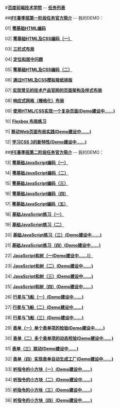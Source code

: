 ﻿#[**百度前端技术学院**](http://ife.baidu.com/) -- [**任务列表**](http://ife.baidu.com/task/all)

##[**IFE春季班第一阶段任务官方简介**](http://mp.weixin.qq.com/s?__biz=MzA4MjUyNjY3Nw==&mid=401956006&idx=1&sn=bbf72ea5c17894c3a5423d8b3bdb7d9a#rd)
-- 我的DEMO：

01| [**零基础HTML编码**](http://yijianc.github.io/IFE-dataV/task_1_1_1.html)

02| [**零基础HTML及CSS编码（一）**](http://yijianc.github.io/IFE-dataV/task_1_1_2.html)

03| [**三栏式布局**](http://yijianc.github.io/IFE-dataV/task_1_1_3.html)

04| [**定位和居中问题**](http://yijianc.github.io/IFE-dataV/task_1_1_4.html)

05| [**零基础HTML及CSS编码（二）**](http://yijianc.github.io/IFE-dataV/task_1_1_5.html)

06| [**通过HTML及CSS模拟报纸排版**](http://yijianc.github.io/IFE-dataV/task_1_1_6.html)

07| [**实现常见的技术产品官网的页面架构及样式布局**](http://yijianc.github.io/IFE-dataV/task_1_1_7.html)

08| [**响应式网格（栅格化）布局**](http://yijianc.github.io/IFE-dataV/task_1_1_8.html)

09| [**使用HTML/CSS实现一个复杂页面(Demo建设中……)**](http://yijianc.github.io/IFE-dataV/task_1_1_9.html)

10| [**Flexbox 布局练习**](http://yijianc.github.io/IFE-dataV/task_1_1_10.html)

11| [**移动Web页面布局实践(Demo建设中……)**]()

12| [**学习CSS 3的新特性(Demo建设中……)**]()

##[**IFE春季班第二阶段任务官方简介**](http://mp.weixin.qq.com/s?__biz=MzA4MjUyNjY3Nw==&mid=402057593&idx=1&sn=ef20d1808470688bee1c8e242349b47c#rd)
-- 我的DEMO：

13| [**零基础JavaScript编码（一）**](http://yijianc.github.io/IFE-dataV/task_2_1_13.html)

14| [**零基础JavaScript编码（二）**](http://yijianc.github.io/IFE-dataV/task_2_1_14.html)

15| [**零基础JavaScript编码（三）**](http://yijianc.github.io/IFE-dataV/task_2_1_15.html)

16| [**零基础JavaScript编码（四）**](http://yijianc.github.io/IFE-dataV/task_2_1_16.html)

17| [**零基础JavaScript编码（五）**](http://yijianc.github.io/IFE-dataV/task_2_1_17.html)

18| [**基础JavaScript练习（一）**](http://yijianc.github.io/IFE-dataV/task_2_1_18.html)

19| [**基础JavaScript练习（二）**](http://yijianc.github.io/IFE-dataV/task_2_1_19.html)

20| [**基础JavaScript练习（三）(Demo建设中……)**]()

21| [**基础JavaScript练习（四）(Demo建设中……)**]()

22| [**JavaScript和树（一(Demo建设中……)）**]()

23| [**JavaScript和树（二）(Demo建设中……)**]()

24| [**JavaScript和树（三）(Demo建设中……)**]()

25| [**JavaScript和树（四）(Demo建设中……)**]()

26| [**行星与飞船（一）(Demo建设中……)**]()

27| [**行星与飞船（二）(Demo建设中……)**]()

28| [**行星与飞船（三）(Demo建设中……)**]()

29| [**表单（一）单个表单项的检验(Demo建设中……)**]()

30| [**表单（二）多个表单项的动态校验(Demo建设中……)**]()

31| [**表单（三）联动(Demo建设中……)**]()

32| [**表单（四）实现表单自动生成工厂(Demo建设中……)**]()

33| [**听指令的小方块（一）(Demo建设中……)**]()

34| [**听指令的小方块（二）(Demo建设中……)**]()

35| [**听指令的小方块（三）(Demo建设中……)**]()

36| [**听指令的小方块（四）(Demo建设中……)**]()